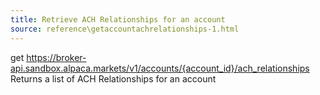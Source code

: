 ```yaml
---
title: Retrieve ACH Relationships for an account
source: reference\getaccountachrelationships-1.html
---
```


get https://broker-api.sandbox.alpaca.markets/v1/accounts/{account_id}/ach_relationships
Returns a list of ACH Relationships for an account
